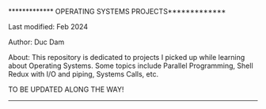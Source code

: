 ************* OPERATING SYSTEMS PROJECTS*************

Last modified: Feb 2024

Author: Duc Dam

About: This repository is dedicated to projects I picked up while learning about Operating Systems.
Some topics include Parallel Programming, Shell Redux with I/O and piping, Systems Calls, etc.

TO BE UPDATED ALONG THE WAY!
******************************************************
